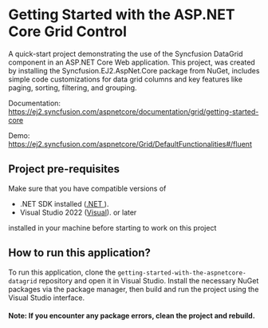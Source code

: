 # Getting Started with the ASP.NET Core Grid Control

A quick-start project demonstrating the use of the Syncfusion DataGrid component in an ASP.NET Core Web application. This project, was created by installing the Syncfusion.EJ2.AspNet.Core package from NuGet, includes simple code customizations for data grid columns and key features like paging, sorting, filtering, and grouping.

Documentation: https://ej2.syncfusion.com/aspnetcore/documentation/grid/getting-started-core

Demo:  https://ej2.syncfusion.com/aspnetcore/Grid/DefaultFunctionalities#/fluent

## Project pre-requisites
Make sure that you have compatible versions of
* .NET SDK installed ([.NET ](https://dotnet.microsoft.com/en-us/download)).
* Visual Studio 2022 ([Visual](https://visualstudio.microsoft.com/downloads/)). or later

installed in your machine before starting to work on this project

## How to run this application?

To run this application, clone the `getting-started-with-the-aspnetcore-datagrid` repository and open it in Visual Studio. Install the necessary NuGet packages via the package manager, then build and run the project using the Visual Studio interface.

#### Note: If you encounter any package errors, clean the project and rebuild.
